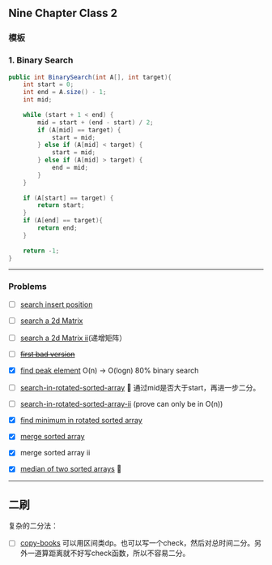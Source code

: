## Nine Chapter Class 2  
### 模板
### 1. Binary Search
```java
public int BinarySearch(int A[], int target){
	int start = 0;
	int end = A.size() - 1;
	int mid;
	
	while (start + 1 < end) {
		mid = start + (end - start) / 2;
		if (A[mid] == target) {
			start = mid;
		} else if (A[mid] < target) {
			start = mid;
		} else if (A[mid] > target) {
			end = mid;
		}
	}
	
	if (A[start] == target) {
		return start;
	}
	if (A[end] == target){
		return end;
	}
	
	return -1;
}
```

---
### Problems
- [ ] [search insert position](https://leetcode.com/problems/search-insert-position/)
- [ ] [search a 2d Matrix](https://www.leetcode.com/problems/search-a-2d-matrix/)
- [ ] [search a 2d Matrix ii](https://www.leetcode.com/problems/search-a-2d-matrix-ii/description)(递增矩阵） 
- [ ] ~~[first bad version](https://www.leetcode.com/problems/first-bad-version/)~~
- [x] [find peak element](https://www.leetcode.com/problems/find-peak-element/) O(n) -> O(logn)  80% binary search


- [ ] [search-in-rotated-sorted-array](https://www.leetcode.com/problems/search-in-rotated-sorted-array/description) :memo: 通过mid是否大于start，再进一步二分。
- [ ] [search-in-rotated-sorted-array-ii](https://www.lintcode.com/problem/search-in-rotated-sorted-array-ii/description) (prove can only be in O(n))
- [x] [find minimum in rotated sorted array](https://www.lintcode.com/problem/find-minimum-in-rotated-sorted-array/description)
- [x] [merge sorted array](https://www.lintcode.com/problem/merge-sorted-array/description)
- [x] merge sorted array ii
- [x] [median of two sorted arrays](https://www.lintcode.com/problem/median-of-two-sorted-arrays/) :memo:
---


## 二刷
复杂的二分法：

- [ ] [copy-books](https://www.lintcode.com/problem/copy-books/description) 可以用区间类dp。也可以写一个check，然后对总时间二分。另外一道算距离就不好写check函数，所以不容易二分。